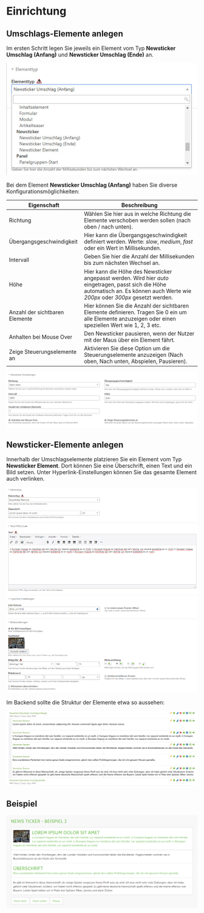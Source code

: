 # Einrichtung

## Umschlags-Elemente anlegen

Im ersten Schritt legen Sie jeweils ein Element vom Typ **Newsticker Umschlag (Anfang)** und 
**Newsticker Umschlag (Ende)** an.

![](../_images/newsticker/newsticker_umschlagselemente.jpg)

Bei dem Element **Newsticker Umschlag (Anfang)** haben Sie diverse Konfigurationsmöglichkeiten:

| Eigenschaft | Beschreibung |
| ------------- | ------------- |
| Richtung | Wählen Sie hier aus in welche Richtung die Elemente verschoben werden sollen (nach oben / nach unten). | 
| Übergangsgeschwindigkeit | Hier kann die Übergangsgeschwindigkeit definiert werden. Werte: _slow_, _medium_, _fast_ oder ein Wert in Millisekunden. |
| Intervall | Geben Sie hier die Anzahl der Millisekunden bis zum nächsten Wechsel an. |
| Höhe | Hier kann die Höhe des Newsticker angepasst werden. Wird hier _auto_ eingetragen, passt sich die Höhe automatisch an. Es können auch Werte wie _200px_ oder _300px_ gesetzt werden. |
| Anzahl der sichtbaren Elemente | Hier können Sie die Anzahl der sichtbaren Elemente definieren. Tragen Sie 0 ein um alle Elemente anzuzeigen oder einen speziellen Wert wie 1, 2, 3 etc. |
| Anhalten bei Mouse Over | Den Newsticker pausieren, wenn der Nutzer mit der Maus über ein Element fährt. |
| Zeige Steuerungselemente an | Aktivieren Sie diese Option um die Steuerungselemente anzuzeigen (Nach oben, Nach unten, Abspielen, Pausieren). |

![](../_images/newsticker/newsticker_einstellungen.png)

## Newsticker-Elemente anlegen

Innerhalb der Umschlagselemente platzieren Sie ein Element vom Typ **Newsticker Element**. Dort können Sie eine 
Überschrift, einen Text und ein Bild setzen. Unter Hyperlink-Einstellungen können Sie das gesamte Element auch 
verlinken.

![](../_images/newsticker/newsticker_element.png)

Im Backend sollte die Struktur der Elemente etwa so aussehen:

![](../_images/newsticker/newsticker_elemente_backend.png)

## Beispiel

![](../_images/newsticker/newsticker_beispiel.png)

